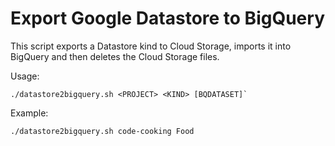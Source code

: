 # Export Google Datastore to BigQuery

This script exports a Datastore kind to Cloud Storage, imports it into BigQuery and then deletes the Cloud Storage files.

Usage:

    ./datastore2bigquery.sh <PROJECT> <KIND> [BQDATASET]`

Example:

    ./datastore2bigquery.sh code-cooking Food
